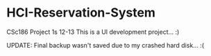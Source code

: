 HCI-Reservation-System
======================

CSc186 Project 1s 12-13
This is a UI development project... :)

UPDATE: Final backup wasn't saved due to my crashed hard disk... :(
